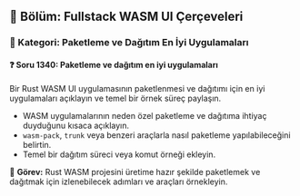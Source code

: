 ## 📘 Bölüm: Fullstack WASM UI Çerçeveleri  
### 🔹 Kategori: Paketleme ve Dağıtım En İyi Uygulamaları  
#### ❓ Soru 1340: Paketleme ve dağıtım en iyi uygulamaları

Bir Rust WASM UI uygulamasının paketlenmesi ve dağıtımı için en iyi uygulamaları açıklayın ve temel bir örnek süreç paylaşın.

- WASM uygulamalarının neden özel paketleme ve dağıtıma ihtiyaç duyduğunu kısaca açıklayın.
- `wasm-pack`, `trunk` veya benzeri araçlarla nasıl paketleme yapılabileceğini belirtin.
- Temel bir dağıtım süreci veya komut örneği ekleyin.

🔧 **Görev:** Rust WASM projesini üretime hazır şekilde paketlemek ve dağıtmak için izlenebilecek adımları ve araçları örnekleyin.
